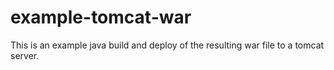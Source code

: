 # example-tomcat-war

This is an example java build and deploy of the resulting
war file to a tomcat server.

